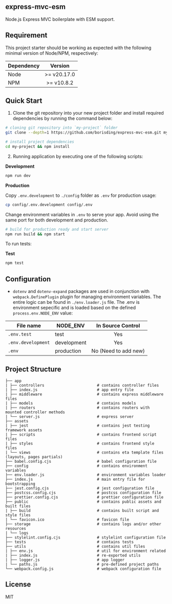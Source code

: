 ## express-mvc-esm

Node.js Express MVC boilerplate with ESM support.

## Requirement

This project starter should be working as expected with the following minimal version of Node/NPM, respectively:

| Dependency |   Version   |
| ---------- | :---------: |
| Node       | >= v20.17.0 |
| NPM        | >= v10.8.2  |

## Quick Start

1. Clone the git repository into your new project folder and install required dependencies by running the command below:

```bash
# cloning git repository into `my-project` folder
git clone --depth=1 https://github.com/borisding/express-mvc-esm.git my-project

# install project dependencies
cd my-project && npm install
```

2. Running application by executing one of the following scripts:

**Development**

```bash
npm run dev
```

**Production**

Copy `.env.development` to `./config` folder as `.env` for production usage:

```bash
cp config/.env.development config/.env
```

Change environment variables in `.env` to serve your app. Avoid using the same port for both development and production.

```bash
# build for production ready and start server
npm run build && npm start
```

To run tests:

**Test**

```bash
npm test
```

## Configuration

- `dotenv` and `dotenv-expand` packages are used in conjunction with `webpack.DefinePlugin` plugin for managing environment variables. The entire logic can be found in `./env.loader.js` file. The .env is environment sepecific and is loaded based on the defined `process.env.NODE_ENV` value:

| File name          | NODE_ENV    |  In Source Control   |
| ------------------ | ----------- | :------------------: |
| `.env.test`        | test        |         Yes          |
| `.env.development` | development |         Yes          |
| `.env`             | production  | No (Need to add new) |

## Project Structure

```
├── app
| ├── controllers                       # contains controller files
| ├── index.js                          # app entry file
| ├── middleware                        # contains express middleware files
| ├── models                            # contains models
| ├── routers                           # contains routers with mounted controller methods
| └── server.js                         # express server
├── assets
| ├── jest                              # contains jest testing framework assets
| ├── scripts                           # contains frontend script files
| ├── styles                            # contains frontend style files
| └── views                             # contains eta template files (layouts, pages partials)
├── babel.config.cjs                    # babel configuration file
├── config                              # contains environment variables
├── env.loader.js                       # environment variables loader
├── index.js                            # main entry file for bootstrapping
├── jest.config.cjs                     # jest configuration file
├── postcss.config.cjs                  # postcss configuration file
├── prettier.config.cjs                 # prettier configuration file
├── public                              # contains public assets and built files
| ├── build                             # contains built script and style files
| └── favicon.ico                       # favicon file
├── storage                             # contains logs and/or other resources
| └── logs
├── stylelint.config.cjs                # stylelint configuration file
├── tests                               # contains tests
├── utils                               # contains util files
| ├── env.js                            # util for environment related
| ├── index.js                          # re-exported utils
| ├── logger.js                         # app logger
| └── paths.js                          # pre-defined project paths
└── webpack.config.js                   # webpack configuration file
```

## License

MIT
